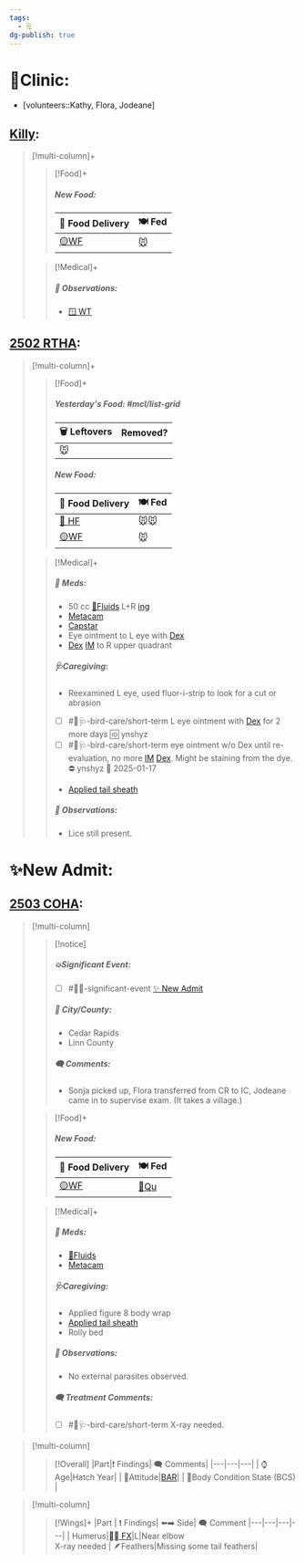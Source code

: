 ```yaml
---
tags:
  - 🗒️
dg-publish: true
---
```


# 🏥Clinic:
- [volunteers::Kathy, Flora, Jodeane]

## [Killy](../RARE%20Birds/Ed%20Birds/Killy.md):
> [!multi-column]+
>
>> [!Food]+
>>##### New Food:
>> |🚚 Food Delivery| 🍽️ Fed|
>> |---|---|
>>|[🟡WF](../Admin/Codes/Whole%20food.md)|🐭
>
>> [!Medical]+
>> ##### 🔭 Observations:
>> - [🪟 WT](../Admin/Codes/Window%20time.md)

## [2502 RTHA](../RARE%20Birds/2502%20RTHA.md):
> [!multi-column]+
>
>> [!Food]+
>>##### Yesterday's Food: #mcl/list-grid
>> |🗑️ Leftovers| Removed?
>> |---|---|
>>|🐭|
>>
>>##### New Food:
>> |🚚 Food Delivery| 🍽️ Fed|
>> |---|---|
>>|[🫱 HF](../Admin/Codes/Handfed.md)|🐭🐭|
>>|[🟡WF](../Admin/Codes/Whole%20food.md)|🐭|
>
>> [!Medical]+
>>##### 💊 Meds:
>> - 50 cc [💉Fluids](../Admin/Codes/Medication/Fluids.md) L+R [ing](../Admin/Codes/inguinals.md)
>> - [Metacam](../Admin/Codes/Medication/Metacam.md)
>> - [Capstar](../Admin/Codes/Medication/Capstar.md)
>> - Eye ointment to L eye with [Dex](../Admin/Codes/Medication/Dexamethasone.md)
>> - [Dex](../Admin/Codes/Medication/Dexamethasone.md) [IM](../Admin/Codes/Intramuscular.md) to R upper quadrant
>>
>>##### 🩺Caregiving:
>> - Reexamined L eye, used fluor-i-strip to look for a cut or abrasion
>> - [ ] #🦅🩺-bird-care/short-term L eye ointment with [Dex](../Admin/Codes/Medication/Dexamethasone.md) for 2 more days 🆔 ynshyz
>> - [ ] #🦅🩺-bird-care/short-term eye ointment w/o Dex until re-evaluation, no more [IM](../Admin/Codes/Intramuscular.md) [Dex](../Admin/Codes/Medication/Dexamethasone.md). Might be staining from the dye. ⛔ ynshyz 🛫 2025-01-17
>> - [Applied tail sheath](../Admin/Codes/Applied%20tail%20sheath.md)
>>
>> ##### 🔭 Observations:
>> - Lice still present.

# ✨New Admit:

## [2503 COHA](../RARE%20Birds/2503%20COHA.md):
> [!multi-column]
>
>> [!notice]
>> ##### 💥Significant Event:
>> - [ ] #🦅💥-significant-event [✨ New Admit](../Admin/Codes/New%20Admit.md)
>>
>> ##### 🌆 City/County:
>> - Cedar Rapids
>> - Linn County
>>
>>##### 🗨️ Comments:
>>- Sonja picked up, Flora transferred from CR to IC, Jodeane came in to supervise exam. (It takes a village.)
>
>> [!Food]+
>> ##### New Food:
>> |🚚 Food Delivery| 🍽️ Fed|
>> |---|---|
>>|[🟡WF](../Admin/Codes/Whole%20food.md)|[🐥Qu](../Admin/Codes/Food/Quail.md)
>
>> [!Medical]+
>> ##### 💊 Meds:
>> - [💉Fluids](../Admin/Codes/Medication/Fluids.md)
>> - [Metacam](../Admin/Codes/Medication/Metacam.md)
>>
>> ##### 🩺Caregiving:
>> - Applied figure 8 body wrap
>> - [Applied tail sheath](../Admin/Codes/Applied%20tail%20sheath.md)
>> - Rolly bed
>>
>> ##### 🔭 Observations:
>> - No external parasites observed.
>>
>> ##### 🗨️ Treatment Comments:
>> - [ ] #🦅🩺-bird-care/short-term X-ray needed.
>

> [!multi-column]
>
>> [!Overall]
>>|Part|❗ Findings| 🗨️ Comments|
>>|---|---|---|
>>| ⌚ Age|Hatch Year|
>>| 💃Attitude|[BAR](../Admin/Codes/Bright-Alert-Responsive-(BAR).md)|
>>| 🧍Body Condition State (BCS) |
>>

> [!multi-column]
>> [!Wings]+
>>|Part | ❗ Findings| ⬅️➡️ Side| 🗨️ Comment
>>|---|---|---|---|
>>| Humerus|[⛓️‍💥 FX](../Admin/Codes/Fracture.md)|L|Near elbow<br>X-ray needed
>>| 🪶Feathers|Missing some tail feathers|
>

